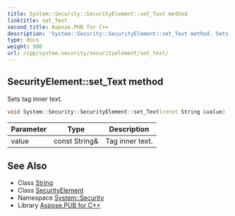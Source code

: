 ```yaml
---
title: System::Security::SecurityElement::set_Text method
linktitle: set_Text
second_title: Aspose.PUB for C++
description: 'System::Security::SecurityElement::set_Text method. Sets tag inner text in C++.'
type: docs
weight: 900
url: /cpp/system.security/securityelement/set_text/
---
```

## SecurityElement::set_Text method


Sets tag inner text.

```cpp
void System::Security::SecurityElement::set_Text(const String &value)
```


| Parameter | Type | Description |
| --- | --- | --- |
| value | const String\& | Tag inner text. |

## See Also

* Class [String](../../../system/string/)
* Class [SecurityElement](../)
* Namespace [System::Security](../../)
* Library [Aspose.PUB for C++](../../../)
